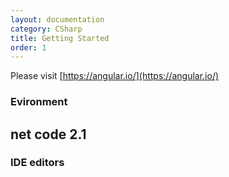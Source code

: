 ```yaml
---
layout: documentation
category: CSharp
title: Getting Started
order: 1
---
```


Please visit [https://angular.io/](https://angular.io/)

### Evironment

 net code 2.1
---------

### IDE editors

 
